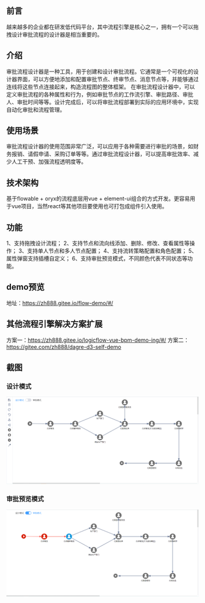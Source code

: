 ## 前言
越来越多的企业都在研发低代码平台，其中流程引擎是核心之一，拥有一个可以拖拽设计审批流程的设计器是相当重要的。

## 介绍
审批流程设计器是一种工具，用于创建和设计审批流程。它通常是一个可视化的设计器界面，可以方便地添加和配置审批节点、终审节点、消息节点等，并能够通过连线将这些节点连接起来，构造流程图的整体框架。
在审批流程设计器中，可以定义审批流程的各种属性和行为，例如审批节点的工作流引擎、审批路径、审批人、审批时间等等。设计完成后，可以将审批流程部署到实际的应用环境中，实现自动化审批和流程管理。

## 使用场景
审批流程设计器的使用范围非常广泛，可以应用于各种需要进行审批的场景，如财务报销、请假申请、采购订单等等。通过审批流程设计器，可以提高审批效率、减少人工干预、加强流程透明度等。

## 技术架构
基于flowable + oryx的流程底层用vue + element-ui组合的方式开发。更容易用于vue项目，当然react等其他项目要使用也可打包成组件引入使用。

## 功能
1、支持拖拽设计流程；
2、支持节点和流向线添加、删除、修改、查看属性等操作；
3、支持单人节点和多人节点配置；
4、支持流转策略配置和角色配置；
5、属性弹窗支持插槽自定义；
6、支持审批预览模式，不同颜色代表不同状态等功能。

## demo预览
地址：https://zh888.gitee.io/flow-demo/#/

## 其他流程引擎解决方案扩展
方案一：https://zh888.gitee.io/logicflow-vue-bpm-demo-ing/#/
方案二：https://gitee.com/zh888/dagre-d3-self-demo

## 截图
### 设计模式
![输入图片说明](39dbfa7f0ead8236425f2cfc61a5d6c.png)
### 审批预览模式
![输入图片说明](4208656014e640fb4822a53cf9a9546.png)

